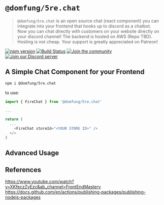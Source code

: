 # `@domfung/5re.chat`

> `@domfung/5re.chat` is an open source chat (react component) you can integrate into your frontend that hooks up to discord as a chatbot. Now you can chat directly with customers on your website directly on your discord channel!
> The backend is hosted on AWS (Repo TBD). Hosting is not cheap. Your support is greatly appreciated on Patreon!

[![npm version](https://badge.fury.io/js/%40apollo%2Fserver.svg)](https://badge.fury.io/js/%40apollo%2Fserver)
[![Build Status](https://circleci.com/gh/apollographql/apollo-server.svg?style=svg)](https://circleci.com/gh/apollographql/apollo-server)
[![Join the community](https://img.shields.io/discourse/status?label=Join%20the%20community&server=https%3A%2F%2Fcommunity.apollographql.com)](https://community.apollographql.com)
[![Join our Discord server](https://img.shields.io/discord/1022972389463687228.svg?color=7389D8&labelColor=6A7EC2&logo=discord&logoColor=ffffff&style=flat-square)](https://discord.gg/graphos)

## A Simple Chat Component for your Frontend

```bash
npm i @domfung/5re.chat
```

to use:

```typescript
import { FireChat } from '@domfung/5re.chat'

...

return (
  ...
    <FireChat storeId="<YOUR STORE ID>" />
  </>
)

```

## Advanced Usage

## References

<https://www.youtube.com/watch?v=XKfeczZyEzc&ab_channel=FrontEndMastery>
<https://docs.github.com/en/actions/publishing-packages/publishing-nodejs-packages>
